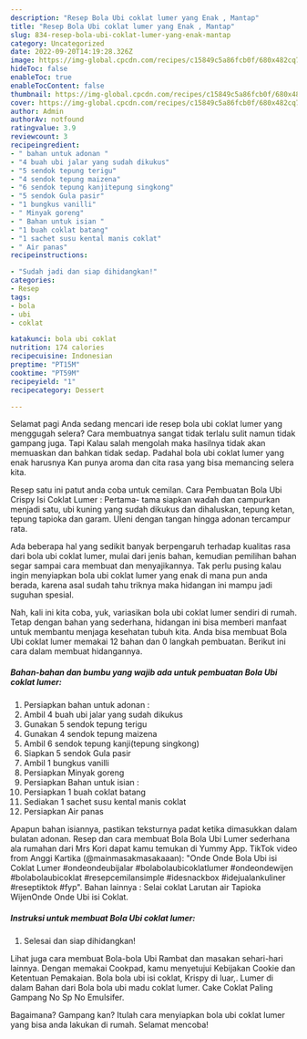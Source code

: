 ```yaml
---
description: "Resep Bola Ubi coklat lumer yang Enak , Mantap"
title: "Resep Bola Ubi coklat lumer yang Enak , Mantap"
slug: 834-resep-bola-ubi-coklat-lumer-yang-enak-mantap
category: Uncategorized
date: 2022-09-20T14:19:28.326Z
image: https://img-global.cpcdn.com/recipes/c15849c5a86fcb0f/680x482cq70/bola-ubi-coklat-lumer-foto-resep-utama.jpg
hideToc: false
enableToc: true
enableTocContent: false
thumbnail: https://img-global.cpcdn.com/recipes/c15849c5a86fcb0f/680x482cq70/bola-ubi-coklat-lumer-foto-resep-utama.jpg
cover: https://img-global.cpcdn.com/recipes/c15849c5a86fcb0f/680x482cq70/bola-ubi-coklat-lumer-foto-resep-utama.jpg
author: Admin
authorAv: notfound
ratingvalue: 3.9
reviewcount: 3
recipeingredient:
- " bahan untuk adonan "
- "4 buah ubi jalar yang sudah dikukus"
- "5 sendok tepung terigu"
- "4 sendok tepung maizena"
- "6 sendok tepung kanjitepung singkong"
- "5 sendok Gula pasir"
- "1 bungkus vanilli"
- " Minyak goreng"
- " Bahan untuk isian "
- "1 buah coklat batang"
- "1 sachet susu kental manis coklat"
- " Air panas"
recipeinstructions:

- "Sudah jadi dan siap dihidangkan!"
categories:
- Resep
tags:
- bola
- ubi
- coklat

katakunci: bola ubi coklat 
nutrition: 174 calories
recipecuisine: Indonesian
preptime: "PT15M"
cooktime: "PT59M"
recipeyield: "1"
recipecategory: Dessert

---
```



Selamat pagi Anda sedang mencari ide resep bola ubi coklat lumer yang menggugah selera? Cara membuatnya sangat tidak terlalu sulit namun tidak gampang juga. Tapi Kalau salah mengolah maka hasilnya tidak akan memuaskan dan bahkan tidak sedap. Padahal bola ubi coklat lumer yang enak harusnya Kan punya aroma dan cita rasa yang bisa memancing selera kita.


Resep satu ini patut anda coba untuk cemilan. Cara Pembuatan Bola Ubi Crispy Isi Coklat Lumer : Pertama- tama siapkan wadah dan campurkan menjadi satu, ubi kuning yang sudah dikukus dan dihaluskan, tepung ketan, tepung tapioka dan garam. Uleni dengan tangan hingga adonan tercampur rata.

Ada beberapa hal yang sedikit banyak berpengaruh terhadap kualitas rasa dari bola ubi coklat lumer, mulai dari jenis bahan, kemudian pemilihan bahan segar sampai cara membuat dan menyajikannya. Tak perlu pusing kalau ingin menyiapkan bola ubi coklat lumer yang enak di mana pun anda berada, karena asal sudah tahu triknya maka hidangan ini mampu jadi suguhan spesial.


Nah, kali ini kita coba, yuk, variasikan bola ubi coklat lumer sendiri di rumah. Tetap dengan bahan yang sederhana, hidangan ini bisa memberi manfaat untuk membantu menjaga kesehatan tubuh kita. Anda bisa membuat Bola Ubi coklat lumer memakai 12 bahan dan 0 langkah pembuatan. Berikut ini cara dalam membuat hidangannya.

<!--inarticleads1-->

##### Bahan-bahan dan bumbu yang wajib ada untuk pembuatan Bola Ubi coklat lumer:

1. Persiapkan  bahan untuk adonan :
1. Ambil 4 buah ubi jalar yang sudah dikukus
1. Gunakan 5 sendok tepung terigu
1. Gunakan 4 sendok tepung maizena
1. Ambil 6 sendok tepung kanji(tepung singkong)
1. Siapkan 5 sendok Gula pasir
1. Ambil 1 bungkus vanilli
1. Persiapkan  Minyak goreng
1. Persiapkan  Bahan untuk isian :
1. Persiapkan 1 buah coklat batang
1. Sediakan 1 sachet susu kental manis coklat
1. Persiapkan  Air panas


Apapun bahan isiannya, pastikan teksturnya padat ketika dimasukkan dalam bulatan adonan. Resep dan cara membuat Bola Bola Ubi Lumer sederhana ala rumahan dari Mrs Kori dapat kamu temukan di Yummy App. TikTok video from Anggi Kartika (@mainmasakmasakaaan): &#34;Onde Onde Bola Ubi isi Coklat Lumer #ondeondeubijalar #bolabolaubicoklatlumer #ondeondewijen #bolabolaubicoklat #resepcemilansimple #idesnackbox #idejualankuliner #reseptiktok #fyp&#34;. Bahan lainnya : Selai coklat Larutan air Tapioka WijenOnde Onde Ubi isi Coklat. 

<!--inarticleads2-->

##### Instruksi untuk membuat Bola Ubi coklat lumer:


1. Selesai dan siap dihidangkan!

Lihat juga cara membuat Bola-bola Ubi Rambat dan masakan sehari-hari lainnya. Dengan memakai Cookpad, kamu menyetujui Kebijakan Cookie dan Ketentuan Pemakaian. Bola bola ubi isi coklat, Krispy di luar,. Lumer di dalam Bahan dari Bola bola ubi madu coklat lumer. Cake Coklat Paling Gampang No Sp No Emulsifer. 

Bagaimana? Gampang kan? Itulah cara menyiapkan bola ubi coklat lumer yang bisa anda lakukan di rumah. Selamat mencoba!
